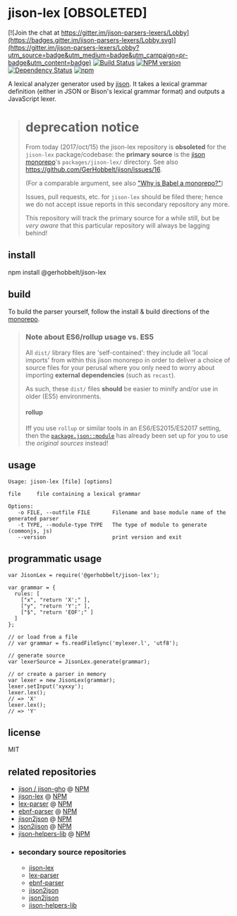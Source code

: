 # jison-lex \[OBSOLETED]


[![Join the chat at https://gitter.im/jison-parsers-lexers/Lobby](https://badges.gitter.im/jison-parsers-lexers/Lobby.svg)](https://gitter.im/jison-parsers-lexers/Lobby?utm_source=badge&utm_medium=badge&utm_campaign=pr-badge&utm_content=badge) 
[![Build Status](https://travis-ci.org/GerHobbelt/jison-lex.svg?branch=master)](https://travis-ci.org/GerHobbelt/jison-lex)
[![NPM version](https://badge.fury.io/js/jison-gho.svg)](https://badge.fury.io/js/jison-gho)
[![Dependency Status](https://img.shields.io/david/GerHobbelt/jison-lex.svg)](https://david-dm.org/GerHobbelt/jison-lex)
[![npm](https://img.shields.io/npm/dm/@gerhobbelt/jison-lex.svg?maxAge=2592000)]()




A lexical analyzer generator used by [jison](http://jison.org). It takes a lexical grammar definition (either in JSON or Bison's lexical grammar format) and outputs a JavaScript lexer.




> 
> # deprecation notice
>
> From today (2017/oct/15) the jison-lex repository is **obsoleted** 
> for the `jison-lex` package/codebase: the **primary source** is the 
> [jison](https://github.com/GerHobbelt/jison) 
> [monorepo](https://medium.com/netscape/the-case-for-monorepos-907c1361708a)'s `packages/jison-lex/` 
> directory. See also https://github.com/GerHobbelt/jison/issues/16.
>
> (For a comparable argument, see also ["Why is Babel a monorepo?"](https://github.com/babel/babel/blob/master/doc/design/monorepo.md))
>
> Issues, pull requests, etc. for `jison-lex` should be filed there; hence 
> we do not accept issue reports in this secondary repository any more.
>
> This repository will track the primary source for a while still, but be 
> *very aware* that this particular repository will always be lagging behind!
>



## install

npm install @gerhobbelt/jison-lex


## build

To build the parser yourself, follow the install & build directions of the [monorepo](https://github.com/GerHobbelt/jison).

>
> ### Note about ES6/rollup usage vs. ES5
>
> All `dist/` library files are 'self-contained': they include all 'local imports' 
> from within this jison monorepo in order to deliver a choice of source files
> for your perusal where you only need to worry about importing **external dependencies**
> (such as `recast`).
>
> As such, these `dist/` files **should** be easier to minify and/or use in older
> (ES5) environments.
>
> #### rollup
>
> Iff you use `rollup` or similar tools in an ES6/ES2015/ES2017 setting, then the
> [`package.json::module`](https://github.com/rollup/rollup/wiki/pkg.module) has
> already been set up for you to use the *original sources* instead!
> 


## usage

```
Usage: jison-lex [file] [options]

file     file containing a lexical grammar

Options:
   -o FILE, --outfile FILE       Filename and base module name of the generated parser
   -t TYPE, --module-type TYPE   The type of module to generate (commonjs, js)
   --version                     print version and exit
```


## programmatic usage

```
var JisonLex = require('@gerhobbelt/jison-lex');

var grammar = {
  rules: [
    ["x", "return 'X';" ],
    ["y", "return 'Y';" ],
    ["$", "return 'EOF';" ]
  ]
};

// or load from a file
// var grammar = fs.readFileSync('mylexer.l', 'utf8');

// generate source
var lexerSource = JisonLex.generate(grammar);

// or create a parser in memory
var lexer = new JisonLex(grammar);
lexer.setInput('xyxxy');
lexer.lex();
// => 'X'
lexer.lex();
// => 'Y'
```


## license

MIT



## related repositories

- [jison / jison-gho](https://github.com/GerHobbelt/jison) @ [NPM](https://www.npmjs.com/package/jison-gho)
- [jison-lex](https://github.com/GerHobbelt/jison/master/packages/jison-lex) @ [NPM](https://www.npmjs.com/package/@gerhobbelt/jison-lex)
- [lex-parser](https://github.com/GerHobbelt/jison/master/packages/lex-parser) @ [NPM](https://www.npmjs.com/package/@gerhobbelt/lex-parser)
- [ebnf-parser](https://github.com/GerHobbelt/jison/master/packages/ebnf-parser) @ [NPM](https://www.npmjs.com/package/@gerhobbelt/ebnf-parser)
- [jison2json](https://github.com/GerHobbelt/jison/master/packages/jison2json) @ [NPM](https://www.npmjs.com/package/@gerhobbelt/jison2json)
- [json2jison](https://github.com/GerHobbelt/jison/master/packages/json2jison) @ [NPM](https://www.npmjs.com/package/@gerhobbelt/json2jison)
- [jison-helpers-lib](https://github.com/GerHobbelt/jison/master/packages/helpers-lib) @ [NPM](https://www.npmjs.com/package/jison-helpers-lib)
- ### secondary source repositories
  + [jison-lex](https://github.com/GerHobbelt/jison-lex)
  + [lex-parser](https://github.com/GerHobbelt/lex-parser)
  + [ebnf-parser](https://github.com/GerHobbelt/ebnf-parser)
  + [jison2json](https://github.com/GerHobbelt/jison2json)
  + [json2jison](https://github.com/GerHobbelt/json2jison)
  + [jison-helpers-lib](https://github.com/GerHobbelt/jison-helpers-lib)

